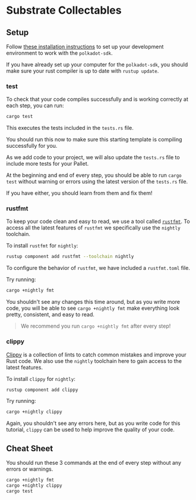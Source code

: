 # Substrate Collectables

## Setup

Follow [these installation instructions](https://docs.substrate.io/install/) to set up your development environment to work with the `polkadot-sdk`.

If you have already set up your computer for the `polkadot-sdk`, you should make sure your rust compiler is up to date with `rustup update`.

### test

To check that your code compiles successfully and is working correctly at each step, you can run:

```bash
cargo test
```

This executes the tests included in the `tests.rs` file.

You should run this now to make sure this starting template is compiling successfully for you.

As we add code to your project, we will also update the `tests.rs` file to include more tests for your Pallet.

At the beginning and end of every step, you should be able to run `cargo test` without warning or errors using the latest version of the `tests.rs` file.

If you have either, you should learn from them and fix them!

### rustfmt

To keep your code clean and easy to read, we use a tool called [`rustfmt`](https://github.com/rust-lang/rustfmt). To access all the latest features of `rustfmt` we specifically use the `nightly` toolchain.

To install `rustfmt` for `nightly`:

```bash
rustup component add rustfmt --toolchain nightly
```

To configure the behavior of `rustfmt`, we have included a `rustfmt.toml` file.

Try running:

```bash
cargo +nightly fmt
```

You shouldn't see any changes this time around, but as you write more code, you will be able to see `cargo +nightly fmt` make everything look pretty, consistent, and easy to read.

> We recommend you run `cargo +nightly fmt` after every step!

### clippy

[Clippy](https://github.com/rust-lang/rust-clippy) is a collection of lints to catch common mistakes and improve your Rust code. We also use the `nightly` toolchain here to gain access to the latest features.

To install `clippy` for `nightly`:

```bash
rustup component add clippy
```

Try running:

```bash
cargo +nightly clippy
```

Again, you shouldn't see any errors here, but as you write code for this tutorial, `clippy` can be used to help improve the quality of your code.

## Cheat Sheet

You should run these 3 commands at the end of every step without any errors or warnings.

```bash
cargo +nightly fmt
cargo +nightly clippy
cargo test
```

